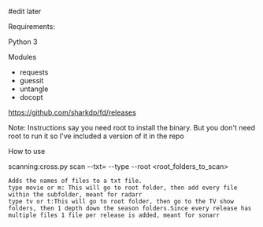 #edit later

Requirements:

Python 3

Modules
- requests
- guessit
- untangle
- docopt

https://github.com/sharkdp/fd/releases

Note: Instructions say you need root to install the binary. But you don't need root to run it so I've included a version of it in the repo


How to use

scanning:cross.py scan --txt=<txtlocation> --type <type> --root <root_folders_to_scan>

    Adds the names of files to a txt file.
    type movie or m: This will go to root folder, then add every file within the subfolder, meant for radarr
    type tv or t:This will go to root folder, then go to the TV show folders, then 1 depth down the season folders.Since every release has 
    multiple files 1 file per release is added, meant for sonarr

